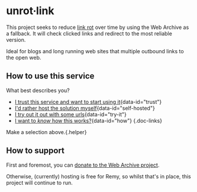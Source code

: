 # unrot∙link

This project seeks to reduce [link rot](https://en.m.wikipedia.org/wiki/Link_rot) over time by using the Web Archive as a fallback. It will check clicked links and redirect to the most reliable version.

Ideal for blogs and long running web sites that multiple outbound links to the open&nbsp;web.

## How to use this service

What best describes you?

- [I trust this service and want to start using it](/docs/hosted){data-id="trust"}
- [I'd rather host the solution myself](/docs/self-hosted){data-id="self-hosted"}
- [I try out it out with some urls](/try){data-id="try-it"}
- [I want to _know_ how this works?](/docs/how){data-id="how"}
{.doc-links}

Make a selection above.{.helper}

## How to support

First and foremost, you can [donate to the Web Archive project](https://archive.org/donate?origin=unrot.link).

Otherwise, (currently) hosting is free for Remy, so whilst that's in place, this project will continue to run.

<script src="/static/app.js"></script>
